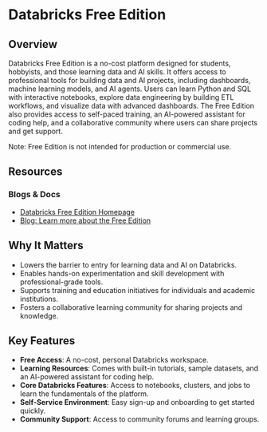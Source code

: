 # Databricks Free Edition

## Overview
Databricks Free Edition is a no-cost platform designed for students, hobbyists, and those learning data and AI skills. It offers access to professional tools for building data and AI projects, including dashboards, machine learning models, and AI agents. Users can learn Python and SQL with interactive notebooks, explore data engineering by building ETL workflows, and visualize data with advanced dashboards. The Free Edition also provides access to self-paced training, an AI-powered assistant for coding help, and a collaborative community where users can share projects and get support. 

Note: Free Edition is not intended for production or commercial use.

## Resources

### Blogs & Docs
*   [Databricks Free Edition Homepage](https://www.databricks.com/learn/free-edition)
*   [Blog: Learn more about the Free Edition](https://www.databricks.com/blog/community-edition)

## Why It Matters
*   Lowers the barrier to entry for learning data and AI on Databricks.
*   Enables hands-on experimentation and skill development with professional-grade tools.
*   Supports training and education initiatives for individuals and academic institutions.
*   Fosters a collaborative learning community for sharing projects and knowledge.

## Key Features
- **Free Access**: A no-cost, personal Databricks workspace.
- **Learning Resources**: Comes with built-in tutorials, sample datasets, and an AI-powered assistant for coding help.
- **Core Databricks Features**: Access to notebooks, clusters, and jobs to learn the fundamentals of the platform.
- **Self-Service Environment**: Easy sign-up and onboarding to get started quickly.
- **Community Support**: Access to community forums and learning groups.
